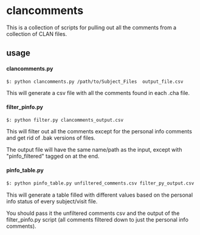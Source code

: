# clancomments

This is a collection of scripts for pulling out all the comments from a collection of CLAN files.

## usage

#### clancomments.py

```bash
$: python clancomments.py /path/to/Subject_Files  output_file.csv
```

This will generate a csv file with all the comments found in each .cha file.

#### filter_pinfo.py

```bash
$: python filter.py clancomments_output.csv
```

This will filter out all the comments except for the personal info comments and get rid of .bak versions of files.

The output file will have the same name/path as the input, except with "pinfo_filtered" tagged on at the end.

#### pinfo_table.py

```bash
$: python pinfo_table.py unfiltered_comments.csv filter_py_output.csv
```

This will generate a table filled with different values based on the personal info status of every subject/visit file.

You should pass it the unfiltered comments csv and the output of the filter_pinfo.py script (all comments filtered down to just the personal info comments).
